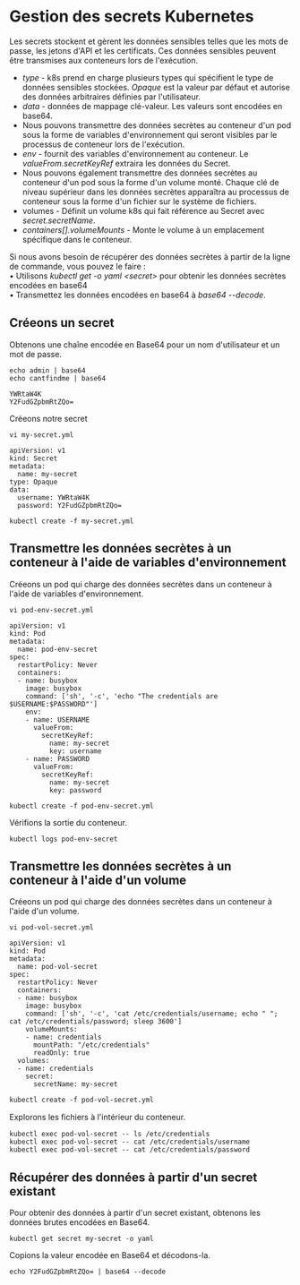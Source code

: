 # Gestion des secrets Kubernetes
Les secrets stockent et gèrent les données sensibles telles que les mots de passe, les jetons d'API et les certificats. Ces données sensibles peuvent être transmises aux conteneurs lors de l'exécution.<br>

- *type* - k8s prend en charge plusieurs types qui spécifient le type de données sensibles stockées. *Opaque* est la valeur par défaut et autorise des données arbitraires définies par l'utilisateur.<br>
- *data* - données de mappage clé-valeur. Les valeurs sont encodées en base64.
- Nous pouvons transmettre des données secrètes au conteneur d'un pod sous la forme de variables d'environnement qui seront visibles par le processus de conteneur lors de l'exécution.
- *env* - fournit des variables d'environnement au conteneur. Le *valueFrom.secretKeyRef* extraira les données du Secret.
- Nous pouvons également transmettre des données secrètes au conteneur d'un pod sous la forme d'un volume monté. Chaque clé de niveau supérieur dans les données secrètes apparaîtra au processus de conteneur sous la forme d'un fichier sur le système de fichiers.
- volumes - Définit un volume k8s qui fait référence au Secret avec *secret.secretName*.
- *containers[].volumeMounts* - Monte le volume à un emplacement spécifique dans le conteneur.

Si nous avons besoin de récupérer des données secrètes à partir de la ligne de commande, vous pouvez le faire : <br>
• Utilisons *kubectl get -o yaml \<secret\>* pour obtenir les données secrètes encodées en base64 <br>
• Transmettez les données encodées en base64 à *base64 --decode*.

## Créeons un secret
Obtenons une chaîne encodée en Base64 pour un nom d'utilisateur et un mot de passe.
```
echo admin | base64
echo cantfindme | base64
```

```
YWRtaW4K
Y2FudGZpbmRtZQo=
```

Créeons notre secret
```
vi my-secret.yml
```

```
apiVersion: v1
kind: Secret
metadata:
  name: my-secret
type: Opaque
data:
  username: YWRtaW4K
  password: Y2FudGZpbmRtZQo=
```

```
kubectl create -f my-secret.yml
```

## Transmettre les données secrètes à un conteneur à l'aide de variables d'environnement

Créeons un pod qui charge des données secrètes dans un conteneur à l'aide de variables d'environnement.
```
vi pod-env-secret.yml
```

```
apiVersion: v1
kind: Pod
metadata:
  name: pod-env-secret
spec:
  restartPolicy: Never
  containers:
  - name: busybox
    image: busybox
    command: ['sh', '-c', 'echo "The credentials are $USERNAME:$PASSWORD"']
    env:
    - name: USERNAME
      valueFrom:
        secretKeyRef:
          name: my-secret
          key: username
    - name: PASSWORD
      valueFrom:
        secretKeyRef:
          name: my-secret
          key: password
```

```
kubectl create -f pod-env-secret.yml
```

Vérifions la sortie du conteneur.
```
kubectl logs pod-env-secret
```

## Transmettre les données secrètes à un conteneur à l'aide d'un volume
Créeons un pod qui charge des données secrètes dans un conteneur à l'aide d'un volume.

```
vi pod-vol-secret.yml
```

```
apiVersion: v1
kind: Pod
metadata:
  name: pod-vol-secret
spec:
  restartPolicy: Never
  containers:
  - name: busybox
    image: busybox
    command: ['sh', '-c', 'cat /etc/credentials/username; echo " "; cat /etc/credentials/password; sleep 3600']
    volumeMounts:
    - name: credentials
      mountPath: "/etc/credentials"
      readOnly: true
  volumes:
  - name: credentials
    secret:
      secretName: my-secret
```

```
kubectl create -f pod-vol-secret.yml
```

Explorons les ﬁchiers à l'intérieur du conteneur.
```
kubectl exec pod-vol-secret -- ls /etc/credentials
kubectl exec pod-vol-secret -- cat /etc/credentials/username
kubectl exec pod-vol-secret -- cat /etc/credentials/password
```

## Récupérer des données à partir d'un secret existant
Pour obtenir des données à partir d'un secret existant, obtenons les données brutes encodées en Base64.
```
kubectl get secret my-secret -o yaml
```

Copions la valeur encodée en Base64 et décodons-la.
```
echo Y2FudGZpbmRtZQo= | base64 --decode
```